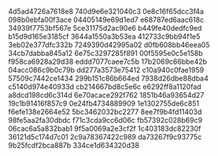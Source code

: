 4d5ad4726a7618e8
740d9e6e321040c3
0e8c16f65dcc3f4a
098b0ebfa00f3ace
04405149e69d1ed7
e68787ed6aac618c
34939f7753bf567e
5ce31175d2ac90e6
b449fe40dedfc9ed
b15d9d165e3185cf
3644a1550a3b53ea
412733c9bb94f1e5
3eb02e377dfc332b
7249390d42995a02
d0fb608bb46eea05
34cb7dabba845a12
6e75c3297285f891
00f5595e0c5e158b
f958ca6928a29d38
eddd7077caee7c5b
17b2069c66bbe42b
04acc086c9b0c79b
dd277a3573e75412
c10a940c0fae1959
57509c7442ce1434
299b151c86b664ed
7938d26dbe88dba4
c5140d974e40933d
cb214667bd8c5e6c
e6292ff8a1120fad
a8dcd198cd6c314d
6e70acace292f762
1851b46a93654d27
19c1b91416f857c9
0e24fb4734889909
1e1302755de6c851
f6efe138e2664e52
5bc3462032bc2277
8ee7f9b4fd11403d
98fe5aa2fa30dbdc
f71c3cda9cc6d06c
fb57392c028b69c9
06cac6a5a832bab1
9f5a0069a2e3cf2f
1c403183dc82230f
36121d5c174d7c01
2c9a78367422c989
da73267f9c93775c
9b25fcdf2bca887b
334ce1d634320d38
